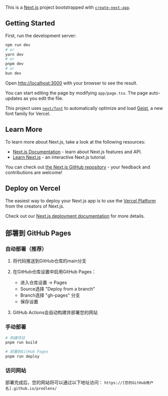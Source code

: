 This is a [Next.js](https://nextjs.org) project bootstrapped with [`create-next-app`](https://nextjs.org/docs/app/api-reference/cli/create-next-app).

## Getting Started

First, run the development server:

```bash
npm run dev
# or
yarn dev
# or
pnpm dev
# or
bun dev
```

Open [http://localhost:3000](http://localhost:3000) with your browser to see the result.

You can start editing the page by modifying `app/page.tsx`. The page auto-updates as you edit the file.

This project uses [`next/font`](https://nextjs.org/docs/app/building-your-application/optimizing/fonts) to automatically optimize and load [Geist](https://vercel.com/font), a new font family for Vercel.

## Learn More

To learn more about Next.js, take a look at the following resources:

- [Next.js Documentation](https://nextjs.org/docs) - learn about Next.js features and API.
- [Learn Next.js](https://nextjs.org/learn) - an interactive Next.js tutorial.

You can check out [the Next.js GitHub repository](https://github.com/vercel/next.js) - your feedback and contributions are welcome!

## Deploy on Vercel

The easiest way to deploy your Next.js app is to use the [Vercel Platform](https://vercel.com/new?utm_medium=default-template&filter=next.js&utm_source=create-next-app&utm_campaign=create-next-app-readme) from the creators of Next.js.

Check out our [Next.js deployment documentation](https://nextjs.org/docs/app/building-your-application/deploying) for more details.

## 部署到 GitHub Pages

### 自动部署（推荐）

1. 将代码推送到GitHub仓库的main分支
2. 在GitHub仓库设置中启用GitHub Pages：
   - 进入仓库设置 → Pages
   - Source选择 "Deploy from a branch"
   - Branch选择 "gh-pages" 分支
   - 保存设置

3. GitHub Actions会自动构建并部署您的网站

### 手动部署

```bash
# 构建项目
pnpm run build

# 部署到GitHub Pages
pnpm run deploy
```

### 访问网站

部署完成后，您的网站将可以通过以下地址访问：
`https://[您的GitHub用户名].github.io/prodlens/`
